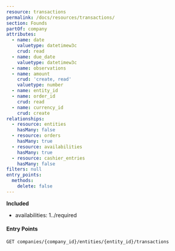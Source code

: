 ```yaml
---
resource: transactions
permalink: /docs/resources/transactions/
section: Founds
partOf: company
attributes:
  - name: date
    valuetype: datetimew3c
    crud: read
  - name: due_date
    valuetype: datetimew3c
  - name: observations
  - name: amount
    crud: 'create, read'
    valuetype: number
  - name: entity_id
  - name: order_id
    crud: read
  - name: currency_id
    crud: create
relationships:
  - resource: entities
    hasMany: false
  - resource: orders
    hasMany: true
  - resource: availabilities
    hasMany: true
  - resource: cashier_entries
    hasMany: false
filters: null
entry_points:
  methods:
    delete: false
---
```


**Included**

- availabilities: 1../required

#### Entry Points
```
GET companies/{company_id}/entities/{entity_id}/transactions
```

